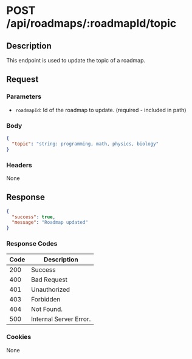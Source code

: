 # POST /api/roadmaps/:roadmapId/topic

## Description

This endpoint is used to update the topic of a roadmap.

## Request

### Parameters

- `roadmapId`: Id of the roadmap to update. (required - included in path)

### Body

```json
{
  "topic": "string: programming, math, physics, biology"
}
```

### Headers

None

## Response

```json
{
  "success": true,
  "message": "Roadmap updated"
}
```

### Response Codes

| Code | Description            |
|------|------------------------|
| 200  | Success                |
| 400  | Bad Request            |
| 401  | Unauthorized           |
| 403  | Forbidden              |
| 404  | Not Found.             |
| 500  | Internal Server Error. |

### Cookies

None